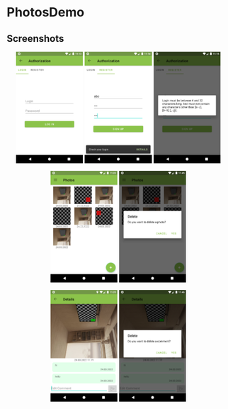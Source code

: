 # PhotosDemo


## Screenshots

<p align="center"><img src="./screenshots/Screenshot_1.png" width="30%"> <img src="./screenshots/Screenshot_2.png" width="30%"> <img src="./screenshots/Screenshot_3.png" width="30%"></p>
<p align="center"><img src="./screenshots/Screenshot_4.png" width="30%"> <img src="./screenshots/Screenshot_5.png" width="30%"> </p>
<p align="center"><img src="./screenshots/Screenshot_6.png" width="30%"> <img src="./screenshots/Screenshot_7.png" width="30%"> </p>
